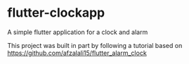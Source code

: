 # flutter-clockapp
A simple flutter application for a clock and alarm

This project was built in part by following a tutorial based on https://github.com/afzalali15/flutter_alarm_clock